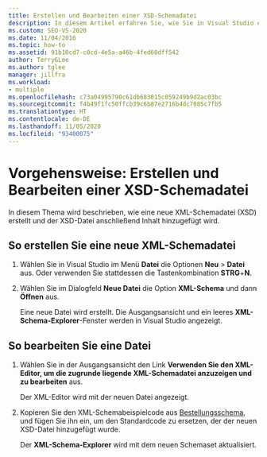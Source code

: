 ```yaml
---
title: Erstellen und Bearbeiten einer XSD-Schemadatei
description: In diesem Artikel erfahren Sie, wie Sie in Visual Studio eine neue XSD-Datei (XML-Schema) erstellen und Inhalte zu dieser hinzufügen.
ms.custom: SEO-VS-2020
ms.date: 11/04/2016
ms.topic: how-to
ms.assetid: 91b10cd7-c0cd-4e5a-a46b-4fed60dff542
author: TerryGLee
ms.author: tglee
manager: jillfra
ms.workload:
- multiple
ms.openlocfilehash: c73a04995790c61db683015c059249b9d2ac03bc
ms.sourcegitcommit: f4b49f1fc50ffcb39c6b87e2716b4dc7085c7fb5
ms.translationtype: HT
ms.contentlocale: de-DE
ms.lasthandoff: 11/05/2020
ms.locfileid: "93400075"
---
```

# <a name="how-to-create-and-edit-an-xsd-schema-file"></a>Vorgehensweise: Erstellen und Bearbeiten einer XSD-Schemadatei

In diesem Thema wird beschrieben, wie eine neue XML-Schemadatei (XSD) erstellt und der XSD-Datei anschließend Inhalt hinzugefügt wird.

## <a name="to-create-a-new-xml-schema-file"></a>So erstellen Sie eine neue XML-Schemadatei

1. Wählen Sie in Visual Studio im Menü **Datei** die Optionen **Neu** > **Datei** aus. Oder verwenden Sie stattdessen die Tastenkombination **STRG**+**N**.

2. Wählen Sie im Dialogfeld **Neue Datei** die Option **XML-Schema** und dann **Öffnen** aus.

   Eine neue Datei wird erstellt. Die Ausgangsansicht und ein leeres **XML-Schema-Explorer**-Fenster werden in Visual Studio angezeigt.

## <a name="to-edit-a-file"></a>So bearbeiten Sie eine Datei

1. Wählen Sie in der Ausgangsansicht den Link **Verwenden Sie den XML-Editor, um die zugrunde liegende XML-Schemadatei anzuzeigen und zu bearbeiten** aus.

   Der XML-Editor wird mit der neuen Datei angezeigt.

2. Kopieren Sie den XML-Schemabeispielcode aus [Bestellungsschema](../xml-tools/sample-xsd-file-simple-schema.md), und fügen Sie ihn ein, um den Standardcode zu ersetzen, der der neuen XSD-Datei hinzugefügt wurde.

   Der **XML-Schema-Explorer** wird mit dem neuen Schemaset aktualisiert.
